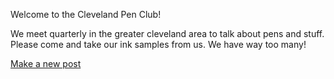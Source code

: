 Welcome to the Cleveland Pen Club!

We meet quarterly in the greater cleveland area to talk about pens and stuff.
Please come and take our ink samples from us. 
We have way too many!

[Make a new post](https://github.com/clevelandpenclub/clevelandpenclub.github.io/new/main/_posts)
